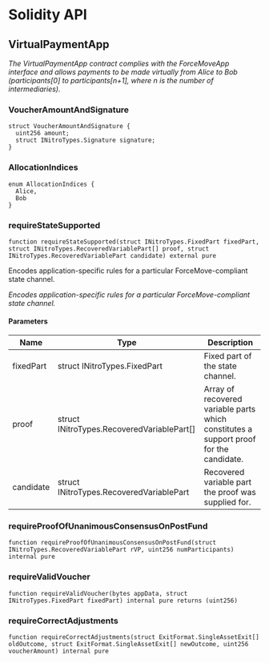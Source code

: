 # Solidity API

## VirtualPaymentApp

_The VirtualPaymentApp contract complies with the ForceMoveApp interface and allows payments to be made virtually from Alice to Bob (participants[0] to participants[n+1], where n is the number of intermediaries)._

### VoucherAmountAndSignature

```solidity
struct VoucherAmountAndSignature {
  uint256 amount;
  struct INitroTypes.Signature signature;
}
```

### AllocationIndices

```solidity
enum AllocationIndices {
  Alice,
  Bob
}
```

### requireStateSupported

```solidity
function requireStateSupported(struct INitroTypes.FixedPart fixedPart, struct INitroTypes.RecoveredVariablePart[] proof, struct INitroTypes.RecoveredVariablePart candidate) external pure
```

Encodes application-specific rules for a particular ForceMove-compliant state channel.

_Encodes application-specific rules for a particular ForceMove-compliant state channel._

#### Parameters

| Name | Type | Description |
| ---- | ---- | ----------- |
| fixedPart | struct INitroTypes.FixedPart | Fixed part of the state channel. |
| proof | struct INitroTypes.RecoveredVariablePart[] | Array of recovered variable parts which constitutes a support proof for the candidate. |
| candidate | struct INitroTypes.RecoveredVariablePart | Recovered variable part the proof was supplied for. |

### requireProofOfUnanimousConsensusOnPostFund

```solidity
function requireProofOfUnanimousConsensusOnPostFund(struct INitroTypes.RecoveredVariablePart rVP, uint256 numParticipants) internal pure
```

### requireValidVoucher

```solidity
function requireValidVoucher(bytes appData, struct INitroTypes.FixedPart fixedPart) internal pure returns (uint256)
```

### requireCorrectAdjustments

```solidity
function requireCorrectAdjustments(struct ExitFormat.SingleAssetExit[] oldOutcome, struct ExitFormat.SingleAssetExit[] newOutcome, uint256 voucherAmount) internal pure
```


